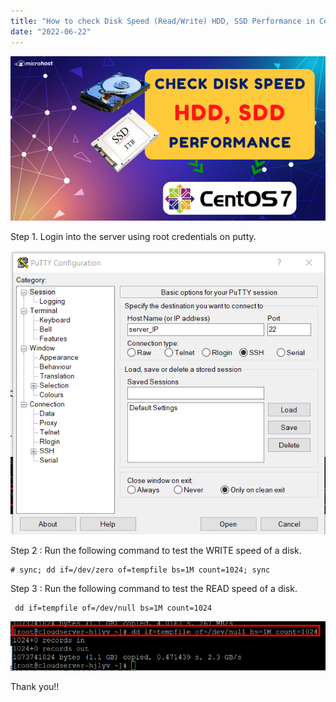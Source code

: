 ```yaml
---
title: "How to check Disk Speed (Read/Write) HDD, SSD Performance in CentOS 7"
date: "2022-06-22"
---
```


![](images/How-to-check-Disk-Speed-Read_Write-HDD-SSD-Performance-in-CentOS-7.png)

Step 1. Login into the server using root credentials on putty. 

![](images/BB1-2.png)

Step 2 : Run the following command to test the WRITE speed of a disk.

```
# sync; dd if=/dev/zero of=tempfile bs=1M count=1024; sync
```

Step 3 : Run the following command to test the READ speed of a disk.

```
 dd if=tempfile of=/dev/null bs=1M count=1024 
```

![](images/AA13.png)

Thank you!!
